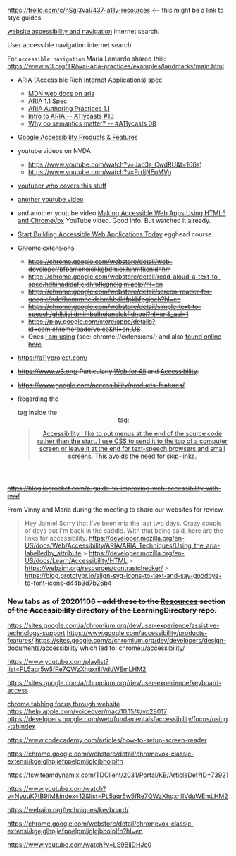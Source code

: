 <!-- Temporary file to collect resources for until they can be systematically added to the Resources section of the README.md file. -->

https://trello.com/c/nSgl3vaI/437-a11y-resources <-- this might be a link to stye guides.

[website accessibility and navigation](https://www.google.com/search?q=website+accessibility+and+navigation&oq=website+accessibility+and+navigation&aqs=chrome..69i57.6116j0j7&sourceid=chrome&ie=UTF-8) internet search.

User accessible navigation internet search.

For `accessible navigation` Maria Lamardo shared this:
https://www.w3.org/TR/wai-aria-practices/examples/landmarks/main.html

- ARIA (Accessible Rich Internet Applications) spec

  - [MDN web docs on aria](https://developer.mozilla.org/en-US/docs/Web/Accessibility/ARIA)
  - [ARIA 1.1 Spec](https://goo.gl/1rGD7S)
  - [ARIA Authoring Practices 1.1](https://www.youtube.com/redirect?v=g9Qff0b-lHk&event=video_description&redir_token=57BldOoWvg-EHPR53zPArK3GN5Z8MTU3NDY5ODU4MkAxNTc0NjEyMTgy&q=https%3A%2F%2Fwww.w3.org%2FTR%2Fwai-aria-practices-1.1%2F)
  - [Intro to ARIA -- A11ycasts #13](https://www.youtube.com/watch?v=g9Qff0b-lHk)
  - [Why do semantics matter? -- #A11ycasts 08](https://www.youtube.com/watch?v=g2tzEil5TL0)

- [Google Accessibility Products & Features](https://www.google.com/accessibility/products-features/)
- youtube videos on NVDA
  - https://www.youtube.com/watch?v=Jao3s_CwdRU&t=166s)
  - https://www.youtube.com/watch?v=PrrljNEpMVg
- [youtuber who covers this stuff](https://www.youtube.com/channel/UCNbzN3eHbLKPzltSB560DkA)
- [another youtube video](https://www.youtube.com/watch?v=Lktz1KXbTOU)
- and another youtube video [Making Accessible Web Apps Using HTML5 and ChromeVox](https://www.youtube.com/watch?v=x18vEEfpK3g) YouTube video.
  Good info. But watched it already.
- [Start Building Accessible Web Applications Today](https://egghead.io/courses/start-building-accessible-web-applications-today) egghead course.

- ~~Chrome extensions~~
  - ~~https://chrome.google.com/webstore/detail/web-developer/bfbameneiokkgbdmiekhjnmfkcnldhhm~~
  - ~~https://chrome.google.com/webstore/detail/read-aloud-a-text-to-spee/hdhinadidafjejdhmfkjgnolgimiaplp?hl=en~~
  - ~~https://chrome.google.com/webstore/detail/screen-reader-for-google/nddfhonnmhcldcbmhbdldfpkbfpgjoeh?hl=en~~
  - ~~https://chrome.google.com/webstore/detail/simple-text-to-speech/ghlkijaiidmimbolhoipnelekfidnpoi?hl=en&_asi=1~~
  - ~~https://play.google.com/store/apps/details?id=com.chromereadervoice&hl=en_US~~
  - ~~Ones [I am using](chrome://extensions/) (see: chrome://extensions/) and also [found online here](https://chrome.google.com/webstore/user/purchases?hl=en)~~
- ~~https://a11yproject.com/~~
- ~~https://www.w3.org/
  Particularly [Web for All](https://www.w3.org/Consortium/mission.html#principles) and [Accessibility](https://www.w3.org/WAI/).~~
- ~~https://www.google.com/accessibility/products-features/~~
- Regarding the <nav> tag inside the <header> tag:
  > [Accessibility
  > I like to put menus at the end of the source code rather than the start. I use CSS to send it to the top of a computer screen or leave it at the end for text-speech browsers and small screens. This avoids the need for skip-links.](https://stackoverflow.com/a/28699764/8210460)

~~https://blog.logrocket.com/a-guide-to-improving-web-accessibility-with-css/~~

From Vinny and Maria during the meeting to share our websites for review.

> Hey Jamie! Sorry that I've been mia the last two days. Crazy couple of days but I'm back in the saddle. With that being said, here are the links for accessibility.
> https://developer.mozilla.org/en-US/docs/Web/Accessibility/ARIA/ARIA_Techniques/Using_the_aria-labelledby_attribute > https://developer.mozilla.org/en-US/docs/Learn/Accessibility/HTML > https://webaim.org/resources/contrastchecker/ > https://blog.prototypr.io/align-svg-icons-to-text-and-say-goodbye-to-font-icons-d44b3d7b26b4

### New tabs as of 20201106 ~~- add these to the [Resources](https://github.com/JamieBort/LearningDirectory/blob/master/Accessibility/README.md#resources) section of the Accessibility directory of the LearningDirectory repo.~~

https://sites.google.com/a/chromium.org/dev/user-experience/assistive-technology-support
https://www.google.com/accessibility/products-features/
https://sites.google.com/a/chromium.org/dev/developers/design-documents/accessibility
which led to: chrome://accessibility/

https://www.youtube.com/playlist?list=PL5aqr5w5fRe7QWzXhqxrilIVduWEmLHM2

https://sites.google.com/a/chromium.org/dev/user-experience/keyboard-access

[chrome tabbing focus through website](https://www.google.com/search?sxsrf=ALeKk00KVv2k4cUckB7ggFSqpJN3coY8eg%3A1604720976055&ei=UBmmX8LtAqWwytMPk7adoAg&q=chrome+tabbing+focus+through+website&oq=chrome+tabbing+focus+through+website&gs_lcp=CgZwc3ktYWIQAzoECAAQRzoECCMQJ1CyWFiFXWC0XmgAcAJ4AIABjgGIAdcFkgEDMS41mAEAoAEBqgEHZ3dzLXdpesgBCMABAQ&sclient=psy-ab&ved=0ahUKEwjC1fa9w-_sAhUlmHIEHRNbB4QQ4dUDCA0&uact=5)
https://help.apple.com/voiceover/mac/10.15/#/vo28017
https://developers.google.com/web/fundamentals/accessibility/focus/using-tabindex

https://www.codecademy.com/articles/how-to-setup-screen-reader

https://chrome.google.com/webstore/detail/chromevox-classic-extensi/kgejglhpjiefppelpmljglcjbhoiplfn

https://fsw.teamdynamix.com/TDClient/2031/Portal/KB/ArticleDet?ID=73921

https://www.youtube.com/watch?v=NyuuK7tB9fM&index=12&list=PL5aqr5w5fRe7QWzXhqxrilIVduWEmLHM2

https://webaim.org/techniques/keyboard/

https://chrome.google.com/webstore/detail/chromevox-classic-extensi/kgejglhpjiefppelpmljglcjbhoiplfn?hl=en

https://www.youtube.com/watch?v=LS9BljDHJe0
